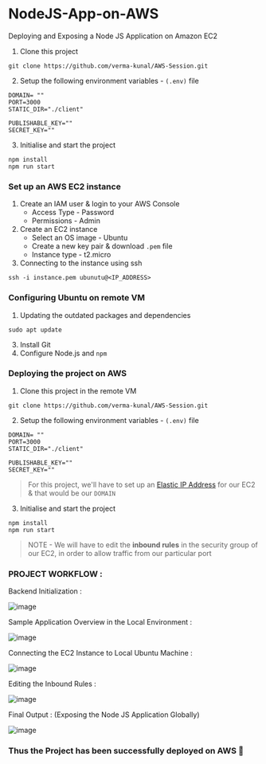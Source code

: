 # NodeJS-App-on-AWS
Deploying and Exposing a Node JS Application on Amazon EC2

1. Clone this project
```
git clone https://github.com/verma-kunal/AWS-Session.git
```
2. Setup the following environment variables - `(.env)` file
```
DOMAIN= ""
PORT=3000
STATIC_DIR="./client"

PUBLISHABLE_KEY=""
SECRET_KEY=""
```
3. Initialise and start the project
```
npm install
npm run start
```

### Set up an AWS EC2 instance

1. Create an IAM user & login to your AWS Console
    - Access Type - Password
    - Permissions - Admin
2. Create an EC2 instance
    - Select an OS image - Ubuntu
    - Create a new key pair & download `.pem` file
    - Instance type - t2.micro
3. Connecting to the instance using ssh
```
ssh -i instance.pem ubunutu@<IP_ADDRESS>
```

### Configuring Ubuntu on remote VM

1. Updating the outdated packages and dependencies
```
sudo apt update
```
3. Install Git  
4. Configure Node.js and `npm`

### Deploying the project on AWS

1. Clone this project in the remote VM
```
git clone https://github.com/verma-kunal/AWS-Session.git
```
2. Setup the following environment variables - `(.env)` file
```
DOMAIN= ""
PORT=3000
STATIC_DIR="./client"

PUBLISHABLE_KEY=""
SECRET_KEY=""
```
> For this project, we'll have to set up an [Elastic IP Address](https://docs.aws.amazon.com/AWSEC2/latest/UserGuide/elastic-ip-addresses-eip.html) for our EC2 & that would be our `DOMAIN`

3. Initialise and start the project
```
npm install
npm run start
```

> NOTE - We will have to edit the **inbound rules** in the security group of our EC2, in order to allow traffic from our particular port
### PROJECT WORKFLOW :

Backend Initialization :

![image](https://github.com/vighas-ks-16/NodeJS-App-on-AWS/assets/107311113/09cfe8b8-2266-422c-894b-6fbb04d4457c)

Sample Application Overview in the Local Environment :

![image](https://github.com/vighas-ks-16/NodeJS-App-on-AWS/assets/107311113/14a31e6b-b877-4e3e-9b77-2157c22b8db0)

Connecting the EC2 Instance to Local Ubuntu Machine :

![image](https://github.com/vighas-ks-16/NodeJS-App-on-AWS/assets/107311113/3406d5de-4f07-4fc3-8014-c6cf8b2a7a32)

Editing the Inbound Rules :

![image](https://github.com/vighas-ks-16/NodeJS-App-on-AWS/assets/107311113/7788eea1-b976-4a90-920a-219d9233d2e1)

Final Output : (Exposing the Node JS Application Globally)

![image](https://github.com/vighas-ks-16/NodeJS-App-on-AWS/assets/107311113/875c903d-d3ba-4960-a2ff-03804700892d)






### Thus the Project has been successfully deployed on AWS 🎉
